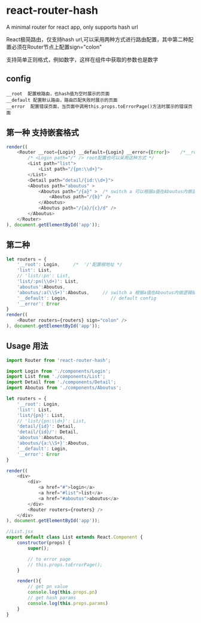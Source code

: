 
# react-router-hash

A minimal router for react app, only supports hash url

React极简路由，仅支持hash url,可以采用两种方式进行路由配置，其中第二种配置必须在Router节点上配置sign="colon"

支持简单正则格式，例如数字，这样在组件中获取的参数也是数字


## config
    __root  配置根路由，也hash值为空时展示的页面
    __default 配置默认路由，路由匹配失败时展示的页面
    __error  配置错误页面，当页面中调用this.props.toErrorPage()方法时展示的错误页面

## 第一种 支持嵌套格式
```javascript
render((
    <Router __root={Login} __default={Login} __error={Error}>    /*__root配置根地址*/
        /* <Login path="/" /> root配置也可以采用这种方式 */
        <List path="list">
            <List path="/{pn:\\d+}">
        </List>
        <Detail path="detail/{id:\\d+}">
        <Aboutus path="aboutus" >
            <Aboutus path="/{a}" >  /* switch a 可以根据a值在Aboutus内做逻辑操作 */
                <Aboutus path="/{b}" />
            </Aboutus>
            <Aboutus path="/{a}/{c}/d" />
        </Aboutus>
    </Router>
), document.getElementById('app'));
```

## 第二种 
```javascript
let routers = {
    '__root': Login,     /*  '/'配置根地址 */
    'list': List,
    // 'list/:pn': List,
    'list/:pn(\\d+)': List,
    'aboutus':Aboutus,
    'aboutus/:a(\\S+)':Aboutus,     // switch a 根据a值在Aboutus内做逻辑操作
    '__default': Login,                // default config
    '__error': Error
}
render((
    <Router routers={routers} sign="colon" />
), document.getElementById('app'));
```


## Usage 用法

```javascript
import Router from 'react-router-hash';

import Login from './components/Login';
import List from './components/List';
import Detail from './components/Detail';
import Aboutus from './components/Aboutus';

let routers = {
    '__root': Login,
    'list': List,
    'list/{pn}': List,
    // 'list/{pn:\\d+}': List,
    'detail/{id}': Detail,
    'detail/{id}/': Detail,
    'aboutus':Aboutus,
    'aboutus/{a:\\S+}':Aboutus,
    '__default': Login,
    '__error': Error
}

render((
    <div>
        <div>
            <a href="#">login</a>
            <a href="#list">list</a>
            <a href="#aboutus">aboutus</a>
        </div>
        <Router routers={routers} />
    </div>
), document.getElementById('app'));

//List.jsx
export default class List extends React.Component {
    constructor(props) {
        super();

        // to error page
        // this.props.toErrorPage();
    }

    render(){
        // get pn value
        console.log(this.props.pn)
        // get hash params
        console.log(this.props.params)
    }
}

```


